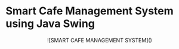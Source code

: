 # Smart Cafe Management System using Java Swing 
<div align="center"> ![SMART CAFE MANAGEMENT SYSTEM]()
